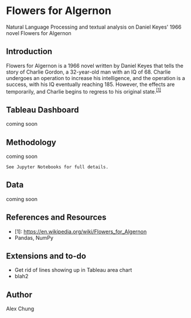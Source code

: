 # Flowers for Algernon

Natural Language Processing and textual analysis on Daniel Keyes' 1966 novel Flowers for Algernon

## Introduction

Flowers for Algernon  is a 1966 novel written by Daniel Keyes that tells the story of Charlie Gordon, a 32-year-old man with an IQ of 68.  Charlie undergoes an operation to increase his intelligence, and the operation is a success, with his IQ eventually reaching 185.  However, the effects are temporarily, and Charlie begins to regress to his original state.<sup>[[1]](#myfootnote1)</sup>

## Tableau Dashboard
coming soon

## Methodology
coming soon

`See Jupyter Notebooks for full details.`

## Data

coming soon


## References and Resources

 * <a name="myfootnote1">[1]</a>: https://en.wikipedia.org/wiki/Flowers_for_Algernon
 * Pandas, NumPy

## Extensions and to-do
 * Get rid of lines showing up in Tableau area chart
 * blah2

## Author
Alex Chung
